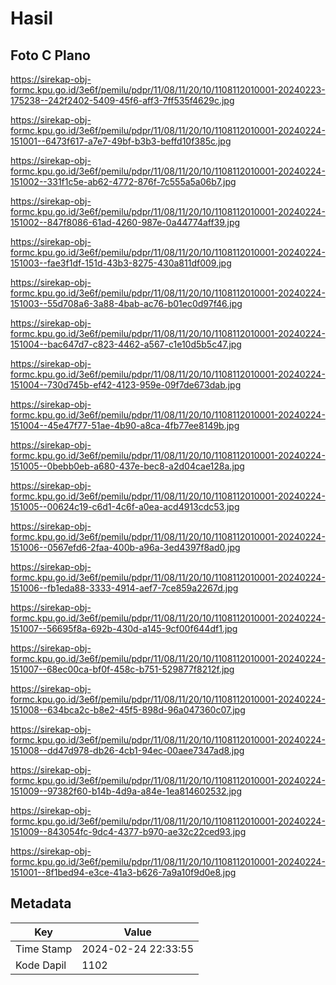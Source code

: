 # Hasil

## Foto C Plano

https://sirekap-obj-formc.kpu.go.id/3e6f/pemilu/pdpr/11/08/11/20/10/1108112010001-20240223-175238--242f2402-5409-45f6-aff3-7ff535f4629c.jpg

https://sirekap-obj-formc.kpu.go.id/3e6f/pemilu/pdpr/11/08/11/20/10/1108112010001-20240224-151001--6473f617-a7e7-49bf-b3b3-beffd10f385c.jpg

https://sirekap-obj-formc.kpu.go.id/3e6f/pemilu/pdpr/11/08/11/20/10/1108112010001-20240224-151002--331f1c5e-ab62-4772-876f-7c555a5a06b7.jpg

https://sirekap-obj-formc.kpu.go.id/3e6f/pemilu/pdpr/11/08/11/20/10/1108112010001-20240224-151002--847f8086-61ad-4260-987e-0a44774aff39.jpg

https://sirekap-obj-formc.kpu.go.id/3e6f/pemilu/pdpr/11/08/11/20/10/1108112010001-20240224-151003--fae3f1df-151d-43b3-8275-430a811df009.jpg

https://sirekap-obj-formc.kpu.go.id/3e6f/pemilu/pdpr/11/08/11/20/10/1108112010001-20240224-151003--55d708a6-3a88-4bab-ac76-b01ec0d97f46.jpg

https://sirekap-obj-formc.kpu.go.id/3e6f/pemilu/pdpr/11/08/11/20/10/1108112010001-20240224-151004--bac647d7-c823-4462-a567-c1e10d5b5c47.jpg

https://sirekap-obj-formc.kpu.go.id/3e6f/pemilu/pdpr/11/08/11/20/10/1108112010001-20240224-151004--730d745b-ef42-4123-959e-09f7de673dab.jpg

https://sirekap-obj-formc.kpu.go.id/3e6f/pemilu/pdpr/11/08/11/20/10/1108112010001-20240224-151004--45e47f77-51ae-4b90-a8ca-4fb77ee8149b.jpg

https://sirekap-obj-formc.kpu.go.id/3e6f/pemilu/pdpr/11/08/11/20/10/1108112010001-20240224-151005--0bebb0eb-a680-437e-bec8-a2d04cae128a.jpg

https://sirekap-obj-formc.kpu.go.id/3e6f/pemilu/pdpr/11/08/11/20/10/1108112010001-20240224-151005--00624c19-c6d1-4c6f-a0ea-acd4913cdc53.jpg

https://sirekap-obj-formc.kpu.go.id/3e6f/pemilu/pdpr/11/08/11/20/10/1108112010001-20240224-151006--0567efd6-2faa-400b-a96a-3ed4397f8ad0.jpg

https://sirekap-obj-formc.kpu.go.id/3e6f/pemilu/pdpr/11/08/11/20/10/1108112010001-20240224-151006--fb1eda88-3333-4914-aef7-7ce859a2267d.jpg

https://sirekap-obj-formc.kpu.go.id/3e6f/pemilu/pdpr/11/08/11/20/10/1108112010001-20240224-151007--56695f8a-692b-430d-a145-9cf00f644df1.jpg

https://sirekap-obj-formc.kpu.go.id/3e6f/pemilu/pdpr/11/08/11/20/10/1108112010001-20240224-151007--68ec00ca-bf0f-458c-b751-529877f8212f.jpg

https://sirekap-obj-formc.kpu.go.id/3e6f/pemilu/pdpr/11/08/11/20/10/1108112010001-20240224-151008--634bca2c-b8e2-45f5-898d-96a047360c07.jpg

https://sirekap-obj-formc.kpu.go.id/3e6f/pemilu/pdpr/11/08/11/20/10/1108112010001-20240224-151008--dd47d978-db26-4cb1-94ec-00aee7347ad8.jpg

https://sirekap-obj-formc.kpu.go.id/3e6f/pemilu/pdpr/11/08/11/20/10/1108112010001-20240224-151009--97382f60-b14b-4d9a-a84e-1ea814602532.jpg

https://sirekap-obj-formc.kpu.go.id/3e6f/pemilu/pdpr/11/08/11/20/10/1108112010001-20240224-151009--843054fc-9dc4-4377-b970-ae32c22ced93.jpg

https://sirekap-obj-formc.kpu.go.id/3e6f/pemilu/pdpr/11/08/11/20/10/1108112010001-20240224-151001--8f1bed94-e3ce-41a3-b626-7a9a10f9d0e8.jpg


## Metadata

| Key        | Value               |
| ---------- | ------------------- |
| Time Stamp | 2024-02-24 22:33:55 |
| Kode Dapil | 1102                |



